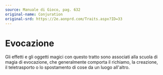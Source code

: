 ```yaml
---
source: Manuale di Gioco, pag. 632
original-name: Conjuration
original-srd: https://2e.aonprd.com/Traits.aspx?ID=33
---
```


# Evocazione

Gli effetti e gli oggetti magici con questo tratto sono associati alla scuola di
magia di evocazione, che generalmente comporta il richiamo, la creazione, il
teletrasporto o lo spostamento di cose da un luogo all'altro.
